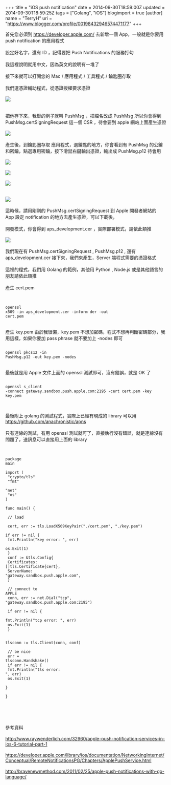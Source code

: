 +++
title = "iOS push notification"
date = 2014-09-30T18:59:00Z
updated = 2014-09-30T18:59:25Z
tags = ["Golang", "iOS"]
blogimport = true 
[author]
	name = "TerryH"
	uri = "https://www.blogger.com/profile/00198432946574471177"
+++

首先您必須到 https://developer.apple.com/ 去新增一個 App，一般就是你要用 push notification 的應用程式<br /><br />設定好名字，還有 ID ，記得要把 Push Notifications 的服務打勾<br /><br />我這裡說明就用中文，因為英文的說明有一堆了<br /><br />接下來就可以打開您的 Mac / 應用程式 / 工具程式 / 鑰匙圈存取<br /><br />我們選憑證輔助程式，從憑證授權要求憑證<br /><br /><a href="http://2.bp.blogspot.com/-DltEQBGZMJI/VCp9t0WPsBI/AAAAAAAABwE/zJrsqCjndZ0/s1600/%E8%9E%A2%E5%B9%95%E5%BF%AB%E7%85%A7%2B2014-09-30%2B%E4%B8%8B%E5%8D%885.27.01.png" imageanchor="1" ><img border="0" src="http://2.bp.blogspot.com/-DltEQBGZMJI/VCp9t0WPsBI/AAAAAAAABwE/zJrsqCjndZ0/s640/%E8%9E%A2%E5%B9%95%E5%BF%AB%E7%85%A7%2B2014-09-30%2B%E4%B8%8B%E5%8D%885.27.01.png" /></a><br /><br /><br />把他存下來，我舉的例子就叫 PushMsg ，把檔名改成 PushMsg 所以你會得到 PushMsg.certSigningRequest 這一個 CSR ，待會要到 apple 網站上面產生憑證<br /><br /><a href="http://3.bp.blogspot.com/-GWJqvDvhOG8/VCp9uT3m0sI/AAAAAAAABwQ/4uXVaux1H9I/s1600/%E8%9E%A2%E5%B9%95%E5%BF%AB%E7%85%A7%2B2014-09-30%2B%E4%B8%8B%E5%8D%885.28.09.png" imageanchor="1" ><img border="0" src="http://3.bp.blogspot.com/-GWJqvDvhOG8/VCp9uT3m0sI/AAAAAAAABwQ/4uXVaux1H9I/s640/%E8%9E%A2%E5%B9%95%E5%BF%AB%E7%85%A7%2B2014-09-30%2B%E4%B8%8B%E5%8D%885.28.09.png" /></a><br /><br />產生後，到鑰匙圈存取 應用程式，選鑰匙的地方，你會看到有 PushMsg 的公鑰和密鑰，點選專用密鑰，按下滑鼠右鍵輸出憑證，輸出成 PushMsg.p12 待會用<br /><br /><a href="http://3.bp.blogspot.com/-DUBig5_Bkl8/VCp9vFoH96I/AAAAAAAABwM/i__PPNvwKXA/s1600/%E8%9E%A2%E5%B9%95%E5%BF%AB%E7%85%A7%2B2014-09-30%2B%E4%B8%8B%E5%8D%885.28.33.png" imageanchor="1" ><img border="0" src="http://3.bp.blogspot.com/-DUBig5_Bkl8/VCp9vFoH96I/AAAAAAAABwM/i__PPNvwKXA/s640/%E8%9E%A2%E5%B9%95%E5%BF%AB%E7%85%A7%2B2014-09-30%2B%E4%B8%8B%E5%8D%885.28.33.png" /></a><br /><br /><a href="http://1.bp.blogspot.com/-fpBrCNj9824/VCp9vpdCt-I/AAAAAAAABwc/KgMtZc-RFUc/s1600/%E8%9E%A2%E5%B9%95%E5%BF%AB%E7%85%A7%2B2014-09-30%2B%E4%B8%8B%E5%8D%885.29.30.png" imageanchor="1" ><img border="0" src="http://1.bp.blogspot.com/-fpBrCNj9824/VCp9vpdCt-I/AAAAAAAABwc/KgMtZc-RFUc/s640/%E8%9E%A2%E5%B9%95%E5%BF%AB%E7%85%A7%2B2014-09-30%2B%E4%B8%8B%E5%8D%885.29.30.png" /></a><br /><br /><a href="http://4.bp.blogspot.com/-nkn5D5oY1fY/VCp9wSNGWtI/AAAAAAAABwk/xF52rlIm5vk/s1600/%E8%9E%A2%E5%B9%95%E5%BF%AB%E7%85%A7%2B2014-09-30%2B%E4%B8%8B%E5%8D%885.30.04.png" imageanchor="1" ><img border="0" src="http://4.bp.blogspot.com/-nkn5D5oY1fY/VCp9wSNGWtI/AAAAAAAABwk/xF52rlIm5vk/s640/%E8%9E%A2%E5%B9%95%E5%BF%AB%E7%85%A7%2B2014-09-30%2B%E4%B8%8B%E5%8D%885.30.04.png" /></a><br /><br /><br /><a href="http://4.bp.blogspot.com/-AU_Mzk8QN70/VCp9xFnF3SI/AAAAAAAABwo/gugWparcFaw/s1600/%E8%9E%A2%E5%B9%95%E5%BF%AB%E7%85%A7%2B2014-09-30%2B%E4%B8%8B%E5%8D%885.30.12.png" imageanchor="1" ><img border="0" src="http://4.bp.blogspot.com/-AU_Mzk8QN70/VCp9xFnF3SI/AAAAAAAABwo/gugWparcFaw/s640/%E8%9E%A2%E5%B9%95%E5%BF%AB%E7%85%A7%2B2014-09-30%2B%E4%B8%8B%E5%8D%885.30.12.png" /></a><br /><br />這時候，請用剛剛的 PushMsg.certSigningRequest 到 Apple 開發者網站的 App 設定 notification 的地方去產生憑證，可以下載後，<br /><br />開發模式，你會得到 aps_development.cer ，實際部署模式，請依此類推 <br /><br /><a href="http://4.bp.blogspot.com/-L8vm5f_rGms/VCp9xlj4vII/AAAAAAAABws/8Kcpixc2ypk/s1600/%E8%9E%A2%E5%B9%95%E5%BF%AB%E7%85%A7%2B2014-09-30%2B%E4%B8%8B%E5%8D%885.52.19.png" imageanchor="1" ><img border="0" src="http://4.bp.blogspot.com/-L8vm5f_rGms/VCp9xlj4vII/AAAAAAAABws/8Kcpixc2ypk/s640/%E8%9E%A2%E5%B9%95%E5%BF%AB%E7%85%A7%2B2014-09-30%2B%E4%B8%8B%E5%8D%885.52.19.png" /></a><br /><br />我們現在有 PushMsg.certSigningRequest , PushMsg.p12 , 還有 aps_development.cer 接下來，我們來產生，Server 端程式需要的憑證格式<br /><br />這裡的程式，我們用 Golang 的範例，其他用 Python , Node.js 或是其他語言的朋友請依此類推<br /><br />產生 cert.pem<br /><br /><pre><code class="language-markup"><br />openssl x509 -in aps_development.cer -inform der -out cert.pem<br /></code></pre><br />產生 key.pem 由於我很懶，key.pem 不想加密碼，程式不想再判斷密碼部分，我用這樣，如果你要加 pass phrase 就不要加上 -nodes 即可<br /><pre><code class="language-markup"><br />openssl pkcs12 -in PushMsg.p12 -out key.pem -nodes<br /></code></pre><br />最後就是用 Apple 文件上面的 openssl 測試即可，沒有錯誤，就是 OK 了<br /><pre><code class="language-markup"><br />openssl s_client -connect gateway.sandbox.push.apple.com:2195 -cert cert.pem -key key.pem <br /></code></pre><br />最後附上 golang 的測試程式，實際上已經有現成的 library 可以用 <a href="https://github.com/anachronistic/apns">https://github.com/anachronistic/apns</a><br /><br />只有連線的測試，有用 openssl 測試就可了，直接執行沒有錯誤，就是連線沒有問題了，送訊息可以直接用上面的 library <br /><br /><pre><code class="language-markup"><br />package main<br /><br />import (<br /> "crypto/tls"<br /> "fmt"<br /> "net"<br /> "os"<br />)<br /><br />func main() {<br /><br /> // load <br /> cert, err := tls.LoadX509KeyPair("./cert.pem", "./key.pem")<br /> if err != nil {<br />  fmt.Println("key error: ", err)<br />  os.Exit(1)<br /> }<br /> conf := &tls.Config{<br />  Certificates: []tls.Certificate{cert},<br />  ServerName:   "gateway.sandbox.push.apple.com",<br /> }<br /><br /> // connect to APPLE <br /> conn, err := net.Dial("tcp", "gateway.sandbox.push.apple.com:2195")<br /><br /> if err != nil {<br />  fmt.Println("tcp error: ", err)<br />  os.Exit(1)<br /> }<br /><br /> tlsconn := tls.Client(conn, conf)<br /><br />        // be nice<br /> err = tlsconn.Handshake()<br /> if err != nil {<br />  fmt.Println("tls error: ", err)<br />  os.Exit(1)<br /> }<br /><br />}<br /><br /></code></pre><br /><br /><br />參考資料<br /><br /><a href="http://www.raywenderlich.com/32960/apple-push-notification-services-in-ios-6-tutorial-part-1">http://www.raywenderlich.com/32960/apple-push-notification-services-in-ios-6-tutorial-part-1</a><br /><br /><a href="https://developer.apple.com/library/ios/documentation/NetworkingInternet/Conceptual/RemoteNotificationsPG/Chapters/ApplePushService.html">https://developer.apple.com/library/ios/documentation/NetworkingInternet/Conceptual/RemoteNotificationsPG/Chapters/ApplePushService.html</a><br /><br /><a href="http://bravenewmethod.com/2011/02/25/apple-push-notifications-with-go-language/">http://bravenewmethod.com/2011/02/25/apple-push-notifications-with-go-language/</a><br />
